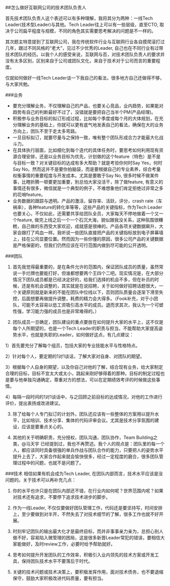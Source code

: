 ##怎么做好互联网公司的技术团队负责人

首先技术团队负责人这个表述可以有多种理解，我将其分为两种：一线Tech Leader(技术型Leader)与其他。Tech Leader往上可以有一些层级，直至CTO, 取决于公司扁平程度与规模，不同的角色其实需要思考解决的问题是不一样的。

其次题主特意提到了互联网公司，我在传统软件行业与互联网行业各自摸爬滚打过几年，跟过不同风格的“老大”，见过不少优秀的Leader, 自己也在不同行业有过带技术团队的经历。以我个人的感受来说，互联网与否，对技术团队负责人的要求并没有太多区别，区别来自于公司或团队文化，来自于技术对于公司而言的重要程度。

仅就如何做好一线Tech Leader谈一下我自己的看法，很多地方自己还做得不够，与大家共勉。

###业务

- 要充分理解业务，不仅理解自己的产品，也要关心竞品，业内趋势，如果能对趋势有自己的判断最好不过了，没错就是要把自己当半个PM(产品经理)。
- 积极参与业务目标的拟订形成过程，比如每个季度或每个月的大体规划，在充分理解业务的基础上，你就可以更有底气地发表自己的看法，确保在大的业务方向上，团队不至于走太多弯路。
- 一旦目标拟订，就要尽量与之保持一致，唯有整个团队形成合力才能最大化战斗力。
- 在具体执行层面，比如细化到每个迭代的具体任务时，要思考如何利用现有资源合理安排，还是以业务目标为优先，计划做的这个feature（特色）是不是与目标一致？对关键目标的达成有多大帮助？就是考验你何时Say Yes，何时Say No。然而这并不是要你拍脑袋，而是要根据自己的专业素养，综合考量权衡事情的重要程度与开发成本。尤其是要敢于Say No, 很多时候不做某件事，比瞎折腾一顿要更加重要，别总怕大家没活干，除了做feature, 有意义的事情还有很多，微信就是一个典型的例子，不难想象他们肯定拒绝过非常之多的花哨feature。
- 业务数据的跟踪与透明。产品的激活，留存率、活跃，评分，crash rate（车祸率），各种feature的转化率等等，这些产品的关键指标，作为Tech Leader也要关心，不仅如此，还需要共享给团队全员，大家每天不停地做着一个又一个feature, 做完上线之后一个一个石沉大海，貌似跟我没关系，这种氛围很糟糕，自己做的东西受大家欢迎，成就感是很棒的。产品各项关键数据飙升，大家会跟打了鸡血一样。我听说一些团队直接把产品的关键指标放到电子屏幕墙上，挂在公司显要位置。然而因为一些你懂的原因，很多公司产品的关键数据是严格保密的，但我们仍然应该在可行范围内做到尽可能的公开透明。

###团队
1. 首先我觉得最重要的，是在条件允许的范围内，保证团队成员的质量，虽然常说一手烂牌也要能打好，但谁都想要两个王四个二吧。现实情况是，在大部分情况下团队成员都是已经决定好的，给我们选择的机会不多，但在补员的时候，还是有机会调整的，其实就是在说招聘，关于如何做好招聘话题很大，一个关键原则就是新来的不能在团队中位线以下，否则团队质量会逐渐下滑至失控，后面想要再做提升调整，耗费的精力会大得多。（Fook补充，对于小团队，可能不太容易以低工资吸引高水平的成员。退而求其次，我认为一个可塑性强，学习能力强的成员也是非常难得的。）

2. 团队成员一旦确定，团队建设的重点要放在如何提升大家的水平上，这不仅是每个人所期望的，也是一个Tech Leader的职责与担当，不能帮助大家提高姿势水平，也就是失职的Leader。如何做好这点，有几点建议：

1）首先要充分了解每个组员，包括大家的专业技能水平与性格特点。

2）针对每个人，要定期的1对1谈话，了解大家对自身、对团队的期望。

3）根据每个人自身的期望，以及你自己对他的了解，结合现有业务，给大家制定合理的目标，目标不宜太大或太小，跳起来刚好够得着的那种。目标的制定过程也是要与他单独沟通确定，尊重对方的想法，可以在定期绩效考评的时候做这些事情。

4）每隔一段时间的1对1谈话中，与之回顾之前目标的达成情况，对他的工作进行评价，提出表扬或改进建议。

3. 除了给每个人专门拟订的计划外，团队还应该有一些整体的方案用以提升水平，比如培训、技术分享、集体的代码评审会议。尤其是技术分享氛围的建设，应该是要重点关心的。

4. 其他的关于明确职责，充分授权，团队沟通，团队协作，Team Building之类，@马天宇 已经提到过，我也不再赘述。我个人的观点是：团队里的每一个人，都应该同时具备很强的单兵作战与团队合作的能力，只要把人的姿势水平提升上去了，大家合作起来就会愉快很多，经过一定程度的磨合，很多团队管理过程中的问题，也就不是问题了。

###技术
相信如果有机会成为Tech Leader, 在团队内部而言，技术水平应该是没问题的。关于技术可以再补充几点：

1. 你的水平也许只是在团队内部还不错，在行业内如何呢？世界范围内呢？如果对技术还有追求，不要停下追求技术进步的脚步。

2. 作为一线Leader, 不仅仅要做好团队管理工作，代码还是要坚持写，时间安排上，至少要做到对半开，不然失去了对技术细节的了解，很多工作也就不好开展。

3. 时刻牢记团队的输出最大化才是最终目标，而并非事事亲力亲为，总担心别人做不好，容易陷入微管理的困局，这是很多新晋Leader常犯的错误，要相信大家能做好，及时review工作，必要时给予帮助就好。

4. 思考如何提升开发团队的工作效率，积极引入业内领先的技术方案或开发工具，保持团队技术水平不要落后于时代。

5. 关键的技术问题或技术决策上，要积极发挥作用，面对技术债务，也不要退缩保守，鼓励大家积极改进代码质量，要有担当。
